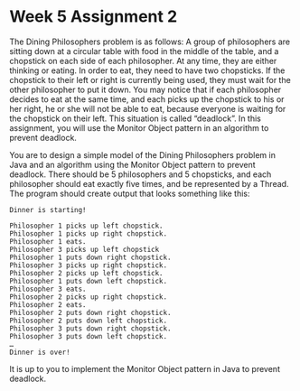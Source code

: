 Week 5 Assignment 2
===================

The Dining Philosophers problem is as follows:  A group of philosophers are sitting down at a circular table with food in the middle of the table, and a chopstick on each side of each philosopher.  At any time, they are either thinking or eating.  In order to eat, they need to have two chopsticks.  If the chopstick to their left or right is currently being used, they must wait for the other philosopher to put it down.  You may notice that if each philosopher decides to eat at the same time, and each picks up the chopstick to his or her right, he or she will not be able to eat, because everyone is waiting for the chopstick on their left.  This situation is called “deadlock”.  In this assignment, you will use the Monitor Object pattern in an algorithm to prevent deadlock.

You are to design a simple model of the Dining Philosophers problem in Java and an algorithm using the Monitor Object pattern to prevent deadlock.  There should be 5 philosophers and 5 chopsticks, and each philosopher should eat exactly five times, and be represented by a Thread.  The program should create output that looks something like this:

    Dinner is starting!
    
    Philosopher 1 picks up left chopstick.
    Philosopher 1 picks up right chopstick.
    Philosopher 1 eats.
    Philosopher 3 picks up left chopstick
    Philosopher 1 puts down right chopstick.
    Philosopher 3 picks up right chopstick.
    Philosopher 2 picks up left chopstick.
    Philosopher 1 puts down left chopstick.
    Philosopher 3 eats.
    Philosopher 2 picks up right chopstick.
    Philosopher 2 eats.
    Philosopher 2 puts down right chopstick.
    Philosopher 2 puts down left chopstick.
    Philosopher 3 puts down right chopstick.
    Philosopher 3 puts down left chopstick.
    …
    Dinner is over!

It is up to you to implement the Monitor Object pattern in Java to prevent deadlock. 